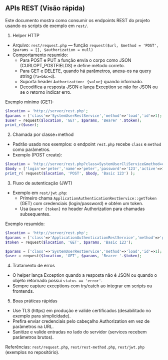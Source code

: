 ## APIs REST (Visão rápida)

Este documento mostra como consumir os endpoints REST do projeto usando os scripts de exemplo em `rest/`.

1) Helper HTTP
- Arquivo: `rest/request.php` — função `request($url, $method = 'POST', $params = [], $authorization = null)`
- Comportamento resumido:
  - Para POST e PUT a função envia o corpo como JSON (CURLOPT_POSTFIELDS) e define método correto.
  - Para GET e DELETE, quando há parâmetros, anexa-os na query string (`?a=b&c=d`).
  - Suporta header `Authorization: {value}` quando informado.
  - Decodifica a resposta JSON e lança Exception se não for JSON ou se o retorno indicar erro.

Exemplo mínimo (GET):

```php
$location = 'http://server/rest.php';
$params = ['class'=>'SystemUserRestService','method'=>'load','id'=>1];
$user = request($location, 'GET', $params, 'Bearer '.$token);
print_r($user);
```

2) Chamada por classe+method
- Padrão usado nos exemplos: o endpoint `rest.php` recebe `class` e `method` como parâmetros.
- Exemplo (POST create):

```php
$location = 'http://server/rest.php?class=SystemUserCliService&method=create';
$body = ['login'=>'peter','name'=>'peter','password'=>'123','active'=>1];
print_r( request($location, 'POST', $body, 'Basic 123') );
```

3) Fluxo de autenticação (JWT)
- Exemplo em `rest/jwt.php`:
  - Primeiro chama `ApplicationAuthenticationRestService::getToken` (GET) com credenciais (login/password) e obtém um token.
  - Usa `Bearer {token}` no header Authorization para chamadas subsequentes.

Exemplo resumido:

```php
$location = 'http://server/rest.php';
$params = ['class'=>'ApplicationAuthenticationRestService','method'=>'getToken','login'=>'user','password'=>'user'];
$token = request($location, 'GET', $params, 'Basic 123');

$params = ['class'=>'SystemUserRestService','method'=>'load','id'=>1];
$user = request($location, 'GET', $params, 'Bearer '.$token);
```

4) Tratamento de erros
- O helper lança Exception quando a resposta não é JSON ou quando o objeto retornado possui `status == 'error'`.
- Sempre capture exceptions com try/catch ao integrar em scripts ou frontends.

5) Boas práticas rápidas
- Use TLS (https) em produção e valide certificados (desabilitado no exemplo para simplicidade).
- Prefira enviar credenciais pelo cabeçalho Authorization em vez de parâmetros na URL.
- Sanitize e valide entradas no lado do servidor (services recebem parâmetros brutos).

Referências: `rest/request.php`, `rest/rest-method.php`, `rest/jwt.php` (exemplos no repositório).
